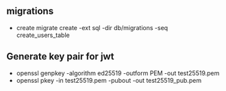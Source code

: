 ## migrations
- create
    migrate create -ext sql -dir db/migrations -seq create_users_table

## Generate key pair for jwt
- openssl genpkey -algorithm ed25519 -outform PEM -out test25519.pem
- openssl pkey -in test25519.pem -pubout -out test25519_pub.pem